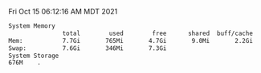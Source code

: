 Fri Oct 15 06:12:16 AM MDT 2021
```bash
System Memory
               total        used        free      shared  buff/cache   available
Mem:           7.7Gi       765Mi       4.7Gi       9.0Mi       2.2Gi       6.6Gi
Swap:          7.6Gi       346Mi       7.3Gi
System Storage
676M	.
```
```bash
